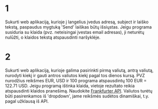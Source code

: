 # 1

Sukurti web aplikaciją, kurioje į langelius įvedus adresą, subject ir laiško tekstą, paspaudus mygtuką 'Send' laiškas būtų išsiųstas. Jeigu programa susiduria su klaida (pvz. neteisingai įvestas email adresas), ji neturėtų nulūžti, o klaidos tekstą atspausdinti naršyklėje. 

# 2

Sukurti web aplikaciją, kurioje galima pasirinkti pirmą valiutą, antrą valiutą, nurodyti kiekį ir gauti antros valiutos kiekį pagal tos dienos kursą. PVZ nurodžius reikšmes EUR, USD ir 100 programa atspausdintų 100 EUR = 122.71 USD. Jeigu programą ištinka klaida, vietoje rezultato reikia atspausdinti klaidos pranešimą. Naudokite [Frankfurter API](https://www.frankfurter.app/docs/). Valiutos turėtų būti pasirenkamos iš 'dropdown', jame reikšmės sudėtos dinamiškai, t.y. pagal užklausą iš API.

